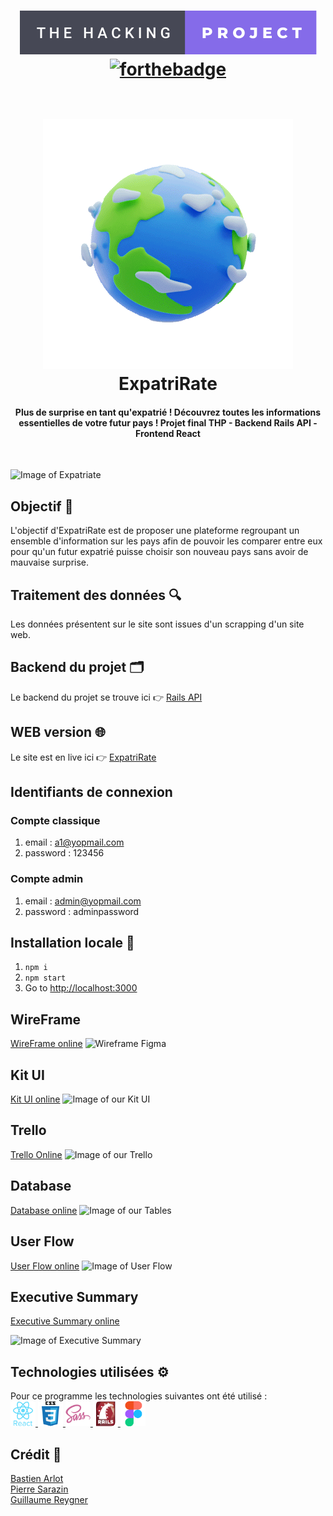 
<h1 align="center">

[![THP Badge](https://raw.githubusercontent.com/Beygs/Beygs/main/assets/the-hacking-project-badge.svg)](https://www.thehackingproject.org/)
[![forthebadge](https://forthebadge.com/images/badges/built-with-love.svg)](https://forthebadge.com)

  <br>
  <a href="https://www.expatrirate.cf/"><img src="src/assets/images/logo.gif" alt="ExpatriRate" width="400"></a>
  <br>
ExpatriRate<br>
</h1>
<h4 align="center">Plus de surprise en tant qu'expatrié ! Découvrez toutes les informations essentielles de votre futur pays ! Projet final THP - Backend Rails API - Frontend React</h4>
<br>


![Image of Expatriate](https://user-images.githubusercontent.com/86610960/176898513-449ee40a-b5ff-465c-adb5-e7c54dedb730.jpg)

## Objectif 🎯

L'objectif d'ExpatriRate est de proposer une plateforme regroupant un ensemble d'information sur les pays afin de pouvoir les comparer entre eux pour qu'un futur expatrié puisse choisir son nouveau pays sans avoir de mauvaise surprise.

## Traitement des données 🔍

Les données présentent sur le site sont issues d'un scrapping d'un site web.

## Backend du projet 🗂️

Le backend du projet se trouve ici 👉 [Rails API](https://github.com/PierreSARAZIN1/Backend-ExpatriRate)

## WEB version 🌐

Le site est en live ici 👉 [ExpatriRate](https://www.expatrirate.cf/)

## Identifiants de connexion

### Compte classique

1. email : a1@yopmail.com
1. password : 123456

### Compte admin

1. email : admin@yopmail.com
1. password : adminpassword

## Installation locale 📌

1. `npm i`
1. `npm start`
1. Go to [http://localhost:3000](http://localhost:3000)

## WireFrame

[WireFrame online](https://www.figma.com/file/1PyIzVsqXqLaNlXwaBVQP6/Expatrirate-Wireframe?node-id=0%3A1)
![Wireframe Figma](https://user-images.githubusercontent.com/86610960/176898251-a9386cd9-8cab-4e25-ac18-82eedd8f898f.jpg)

## Kit UI

[Kit UI online](https://www.figma.com/file/6vlFnTSVH3ij2y6UwV85LA/Expatrirate-Kit-ui?node-id=114%3A389)
![Image of our Kit UI](https://user-images.githubusercontent.com/86610960/176898863-1e8df562-af8d-4cf0-af97-bfbb224620ad.jpg)

## Trello

[Trello Online](https://trello.com/invite/b/91cNHVDl/56d78af0cced2936edf06928e4d08d1c/expatrirate)
![Image of our Trello](https://user-images.githubusercontent.com/86610960/176898930-73ffd870-6cd2-4561-bb23-042c0d6ddf8b.jpg)

## Database

[Database online](https://miro.com/app/board/uXjVOrso5wk=/?share_link_id=244700507329)
![Image of our Tables](https://user-images.githubusercontent.com/97439623/176930434-b0dd25fa-96cd-4353-b77c-c599a1a30f7e.png)

## User Flow

[User Flow online](https://miro.com/app/board/uXjVOrsHUj0=/?share_link_id=238286075743)
![Image of User Flow](https://user-images.githubusercontent.com/86610960/177103885-3c54f60f-4731-436f-b69d-0fcea86f980a.jpg)

## Executive Summary

[Executive Summary online](https://docs.google.com/presentation/d/10DfBVkfEFIHJvzscb8HmWblguA8KG0WW/edit?usp=sharing&ouid=104637632388846702474&rtpof=true&sd=true)

![Image of Executive Summary](https://user-images.githubusercontent.com/86610960/176899106-7c2c67af-fc85-4aac-bc1d-41ceae430662.jpg)

## Technologies utilisées ⚙️

<p align="left">Pour ce programme les technologies suivantes ont été utilisé : <br>
<a href="https://fr.reactjs.org/" target="_blank" rel="noreferrer"> <img src="https://raw.githubusercontent.com/devicons/devicon/master/icons/react/react-original-wordmark.svg" alt="react" width="40" height="40"/> </a>
<a href="https://www.w3schools.com/css/" target="_blank" rel="noreferrer"> <img src="https://raw.githubusercontent.com/devicons/devicon/master/icons/css3/css3-original-wordmark.svg" alt="css3" width="40" height="40"/> </a>
<a href="https://sass-lang.com/" target="_blank" rel="noreferrer"> <img src="https://raw.githubusercontent.com/devicons/devicon/master/icons/sass/sass-original.svg" alt="sass" width="40" height="40"/> </a>
<a href="https://rubyonrails.org/" target="_blank" rel="noreferrer"> <img src="https://raw.githubusercontent.com/devicons/devicon/master/icons/rails/rails-original-wordmark.svg" alt="rails" width="40" height="40"/> </a>
<a href="https://www.figma.com/" target="_blank" rel="noreferrer"> <img src="https://raw.githubusercontent.com/devicons/devicon/master/icons/figma/figma-original.svg" alt="figma" width="40" height="40"/> </a>


## Crédit 🔗
[Bastien Arlot](https://github.com/Bastien-Arlot)<br>
[Pierre Sarazin](https://github.com/PierreSARAZIN1)<br>
[Guillaume Reygner](https://github.com/guillaume-rygn)
